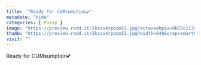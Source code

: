 ```yaml
---
title:  "Ready for CUMsumption💕"
metadate: "hide"
categories: [ Pussy ]
image: "https://preview.redd.it/2kzvx4rpoqo51.jpg?auto=webp&s=9b75c113c8557d5a71753b64d97056c071382357"
thumb: "https://preview.redd.it/2kzvx4rpoqo51.jpg?width=640&crop=smart&auto=webp&s=15cd73ab9bac864abd423f8a918f39d4ccabb728"
visit: ""
---
```

Ready for CUMsumption💕
